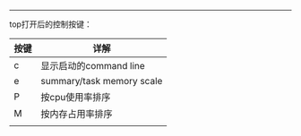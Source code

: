 



----

top打开后的控制按键：

| 按键 | 详解                      |
| ---- | ------------------------- |
| c    | 显示启动的command line    |
| e    | summary/task memory scale |
| P    | 按cpu使用率排序           |
| M    | 按内存占用率排序          |
|      |                           |

